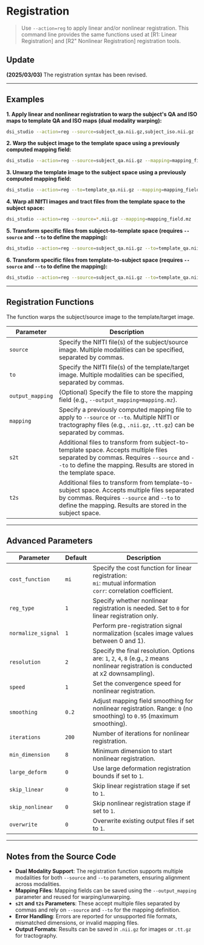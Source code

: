 # Registration

> Use `--action=reg` to apply linear and/or nonlinear registration. This command line provides the same functions used at [R1: Linear Registration] and [R2" Nonlinear Registration] registration tools.

## Update
**(2025/03/03)** The registration syntax has been revised.

---

## Examples

**1. Apply linear and nonlinear registration to warp the subject's QA and ISO maps to template QA and ISO maps (dual modality warping):**
```bash
dsi_studio --action=reg --source=subject_qa.nii.gz,subject_iso.nii.gz --to=template_qa.nii.gz,template_iso.nii.gz --output_mapping=mapping_field.mz
```

**2. Warp the subject image to the template space using a previously computed mapping field:**
```bash
dsi_studio --action=reg --source=subject_qa.nii.gz --mapping=mapping_field.mz
```

**3. Unwarp the template image to the subject space using a previously computed mapping field:**
```bash
dsi_studio --action=reg --to=template_qa.nii.gz --mapping=mapping_field.mz
```

**4. Warp all NIfTI images and tract files from the template space to the subject space:**
```bash
dsi_studio --action=reg --source=*.nii.gz --mapping=mapping_field.mz
```

**5. Transform specific files from subject-to-template space (requires `--source` and `--to` to define the mapping):**
```bash
dsi_studio --action=reg --source=subject_qa.nii.gz --to=template_qa.nii.gz --s2t=additional_image1.nii.gz,additional_image2.nii.gz
```

**6. Transform specific files from template-to-subject space (requires `--source` and `--to` to define the mapping):**
```bash
dsi_studio --action=reg --source=subject_qa.nii.gz --to=template_qa.nii.gz --t2s=additional_image1.nii.gz,additional_image2.nii.gz
```

---

## Registration Functions

The function warps the subject/source image to the template/target image.

| **Parameter**       | **Description**                                                                 |
|----------------------|---------------------------------------------------------------------------------|
| `source`            | Specify the NIfTI file(s) of the subject/source image. Multiple modalities can be specified, separated by commas. |
| `to`                | Specify the NIfTI file(s) of the template/target image. Multiple modalities can be specified, separated by commas. |
| `output_mapping`    | (Optional) Specify the file to store the mapping field (e.g., `--output_mapping=mapping.mz`). |
| `mapping`           | Specify a previously computed mapping file to apply to `--source` or `--to`. Multiple NIfTI or tractography files (e.g., `.nii.gz`, `.tt.gz`) can be separated by commas. |
| `s2t`               | Additional files to transform from subject-to-template space. Accepts multiple files separated by commas. Requires `--source` and `--to` to define the mapping. Results are stored in the template space. |
| `t2s`               | Additional files to transform from template-to-subject space. Accepts multiple files separated by commas. Requires `--source` and `--to` to define the mapping. Results are stored in the subject space. |

---

## Advanced Parameters

| **Parameter**         | **Default** | **Description**                                                                 |
|------------------------|-------------|---------------------------------------------------------------------------------|
| `cost_function`       | `mi`        | Specify the cost function for linear registration:<br> `mi`: mutual information<br> `corr`: correlation coefficient. |
| `reg_type`            | `1`         | Specify whether nonlinear registration is needed. Set to `0` for linear registration only. |
| `normalize_signal`    | `1`         | Perform pre-registration signal normalization (scales image values between 0 and 1). |
| `resolution`          | `2`         | Specify the final resolution. Options are: `1`, `2`, `4`, `8` (e.g., `2` means nonlinear registration is conducted at x2 downsampling). |
| `speed`               | `1`         | Set the convergence speed for nonlinear registration.                           |
| `smoothing`           | `0.2`       | Adjust mapping field smoothing for nonlinear registration. Range: `0` (no smoothing) to `0.95` (maximum smoothing). |
| `iterations`          | `200`       | Number of iterations for nonlinear registration.                                |
| `min_dimension`       | `8`         | Minimum dimension to start nonlinear registration.                              |
| `large_deform`        | `0`         | Use large deformation registration bounds if set to `1`.                       |
| `skip_linear`         | `0`         | Skip linear registration stage if set to `1`.                                   |
| `skip_nonlinear`      | `0`         | Skip nonlinear registration stage if set to `1`.                                |
| `overwrite`           | `0`         | Overwrite existing output files if set to `1`.                                  |

---

## Notes from the Source Code
- **Dual Modality Support**: The registration function supports multiple modalities for both `--source` and `--to` parameters, ensuring alignment across modalities.
- **Mapping Files**: Mapping fields can be saved using the `--output_mapping` parameter and reused for warping/unwarping.
- **`s2t` and `t2s` Parameters**: These accept multiple files separated by commas and rely on `--source` and `--to` for the mapping definition.
- **Error Handling**: Errors are reported for unsupported file formats, mismatched dimensions, or invalid mapping files.
- **Output Formats**: Results can be saved in `.nii.gz` for images or `.tt.gz` for tractography.
